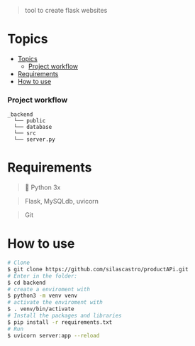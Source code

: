 > tool to create flask websites

# Topics

- [Topics](#topics)
  - [Project workflow](#project-workflow)
- [Requirements](#requirements)
- [How to use](#how-to-use)

### Project workflow

```
_backend
  └── public
  └── database
  └── src
  └── server.py

```

# Requirements

> :snake: Python 3x

> Flask, MySQLdb, uvicorn

> Git

# How to use

```sh
# Clone
$ git clone https://github.com/silascastro/productAPi.git
# Enter in the folder:
$ cd backend
# create a enviroment with
$ python3 -m venv venv
# activate the enviroment with
$ . venv/bin/activate
# Install the packages and libraries
$ pip install -r requirements.txt
# Run
$ uvicorn server:app --reload
```
